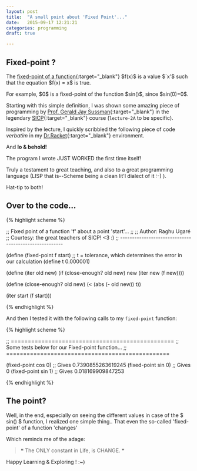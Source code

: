 ```yaml
---
layout: post
title:  "A small point about 'Fixed Point'..."
date:   2015-09-17 12:21:21
categories: programming
draft: true

---
```


## Fixed-point ? 

The [fixed-point of a function][link_fixed_point_definition]{:target="_blank"} \$f(x)\$ is a value \$`x'\$ such that the equation \$f(x) = x\$ is true.

For example, \$0\$ is a fixed-point of the function \$sin()\$, since \$sin(0)=0\$.

Starting with this simple definition, I was shown some amazing piece of programming by [Prof. Gerald Jay Sussman][link_prof_Sussman]{:target="_blank"} in the legendary [SICP][link_SICP]{:target="_blank"} course (`lecture-2A` to be specific).

Inspired by the lecture, I quickly scribbled the following piece of code _verbatim_ in my [Dr.Racket][link_dr_racket]{:target="_blank"} environment.

And **lo & behold!**

The program I wrote JUST WORKED the first time itself!

Truly a testament to great teaching, and also to a great programming language (LISP that is--Scheme being a clean lit'l dialect of it :-) ). 

Hat-tip to both!

## Over to the code...

{% highlight scheme %}

;; Fixed point of a function 'f' about a point 'start'...
;;
;; Author: Raghu Ugaré
;; Courtesy: the great teachers of SICP! <3 :)
;; ------------------------------------------------------

(define (fixed-point f start)
  ;; t = tolerance, which determines the error in our calculation
  (define t 0.000001)

  (define (iter old new)
    (if (close-enough? old new)
        new
        (iter new (f new))))

  (define (close-enough? old new)
    (< (abs (- old new)) t))

  (iter start (f start)))

{% endhighlight %}

And then I tested it with the following calls to my `fixed-point` function:

{% highlight scheme %}

;; ================================================
;; Some tests below for our Fixed-point function...
;; ================================================

(fixed-point cos 0) ;; Gives 0.7390855263619245
(fixed-point sin 0) ;; Gives 0
(fixed-point sin 1) ;; Gives 0.018169909847253

{% endhighlight %}

## The point?

Well, in the end, especially on seeing the different values in case of the \$ sin() \$ function, I realized one simple thing..
That even the so-called 'fixed-point' of a function 'changes'

Which reminds me of the adage:

>  &#10077; The ONLY constant in Life, is CHANGE. &#10078;

Happy Learning & Exploring ! :~)

[link_dr_racket]:[http://docs.racket-lang.org/drracket/]
[link_fixed_point_definition]:[https://en.wikipedia.org/wiki/Fixed_point_(mathematics)]
[link_prof_Sussman]:[https://en.wikipedia.org/wiki/Gerald_Jay_Sussman]
[link_SICP]:[https://mitpress.mit.edu/sicp/]
